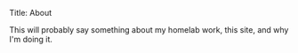 Title: About

This will probably say something about my homelab work, this site, and why I'm doing it.